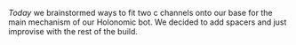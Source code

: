 ﻿_Today_ we brainstormed ways to fit two c channels onto our base for the main mechanism of our Holonomic bot. We decided to add spacers and just improvise with the rest of the build.

